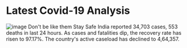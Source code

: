 # Latest Covid-19 Analysis
![image](https://user-images.githubusercontent.com/96813837/189466094-d89317d5-35a5-4099-bfa4-de2138fe4cc8.png)
Don't be like them Stay Safe
India reported 34,703 cases, 553 deaths in last 24 hours. As cases and fatalities dip, the recovery rate has risen to 97.17%. The country's active caseload has declined to 4,64,357.
